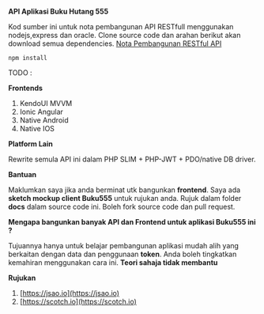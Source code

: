 **API Aplikasi Buku Hutang 555**

Kod sumber ini untuk nota pembangunan API RESTfull menggunakan nodejs,express dan oracle. 
Clone source code dan arahan berikut akan download semua dependencies. 
[Nota Pembangunan RESTful API](http://www.shmn.my/2015/10/30/rekabentukmemasangmenguji-rest-api-menggunakan-nodejsexpressjsoracle/)

    npm install


TODO : 


**Frontends**

1. KendoUI MVVM
2. Ionic Angular
3. Native Android
4. Native IOS


**Platform Lain**

Rewrite semula API ini dalam PHP SLIM + PHP-JWT + PDO/native DB driver. 

**Bantuan**

Maklumkan saya jika anda berminat utk bangunkan **frontend**. Saya ada **sketch mockup client Buku555** untuk rujukan anda. 
Rujuk dalam folder **docs** dalam source code ini. Boleh fork source code dan pull request. 


**Mengapa bangunkan banyak API dan Frontend untuk aplikasi Buku555 ini ?**

Tujuannya hanya untuk belajar pembangunan aplikasi mudah alih yang berkaitan dengan data dan penggunaan **token**. Anda boleh tingkatkan
kemahiran menggunakan cara ini. **Teori sahaja tidak membantu**

**Rujukan**

1. [https://jsao.io](https://jsao.io)
2. [https://scotch.io](https://scotch.io)


